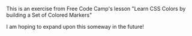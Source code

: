 This is an exercise from Free Code Camp's lesson  "Learn CSS Colors by building a Set of Colored Markers"

I am hoping to expand upon this someway in the future!
